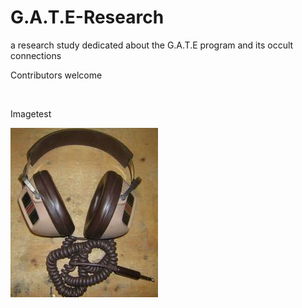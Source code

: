 G.A.T.E-Research
================

a research study dedicated about the G.A.T.E program and its occult connections

Contributors welcome

 

Imagetest

  
![Screenshot](images/headphones.jpg)
